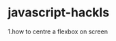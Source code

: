 # javascript-hackls
1.how to centre a flexbox on screen
<html lang="en">
<head>
    <meta charset="UTF-8">
    <meta http-equiv="X-UA-Compatible" content="IE=edge">
    <meta name="viewport" content="width=device-width, initial-scale=1.0">
    <title>Document</title>
    <style>
   #contain{
       display: flex;
       column-gap: 2px;
       justify-content: center;
       align-items: center;
       overflow: hidden;
       position: absolute;
       width: 100%;
       height: 100%;
   }

    </style>
</head>
<body>
    <div id="contain">///shortcut to create this div is (div>div+div)
      <div>hello</div>
        <div>hello</div>
    </div>
</body>
</html>
/************************************************************/
#2.add class dynamically in html using css and javascript

<html lang="en">
<head>
    <meta charset="UTF-8">
    <meta http-equiv="X-UA-Compatible" content="IE=edge">
    <meta name="viewport" content="width=device-width, initial-scale=1.0">
    <title>Document</title>
    <link rel="stylesheet" href="app.css" >
</head>
<body>
    <p style="text-align: center;">hello</p>
    <h1 id="fd" style="text-align: center;">hello</h1>

    <button id="buttons" onclick="changecolor()"  style="margin:0 auto; display:block; width: 100px;"(to convert button into block and resize and reposition it)>click here</button>
    <script>
        changecolor=()=>{
 if(document.getElementById('fd').innerHTML=="welcome")
 { 
    document.getElementById('fd').innerHTML="hello"
    const btn=document.getElementById("buttons")
    btn.addEventListener('click',()=>{
        btn.style.backgroundColor="red"
        btn.style.color="yellow" })
    
        const x=document.getElementsByClassName("ew")
        for(let i = 0; i < x.length; i++){
            x[i].classList.remove('zy');//added zy class dynamically from css//
            console.log(x[i]);
        }
    }
else
   {
    document.getElementById('fd').innerHTML="welcome"
    const btn=document.getElementById("buttons")
   btn.addEventListener('click',()=>{
       btn.style.backgroundColor="white"
       btn.style.color="black"
   })
   const x=document.getElementsByClassName("ew")
   console.log(x);
   
   for(let i = 0; i < x.length; i++){
       x[i].classList.add('zy');
       console.log(x[i]);
   }

        }}


    </script>
    <div>

<div class="fddr">
<div class="ew">hello</div>
<div class="ew">hello 2</div>
<div class="ew">hello3</div>
<div class="ew">hello4</div>
<div class="ew">hello</div>
<div class="ew">hello</div>
<div class="ew">hello</div>
<div class="ew">hello</div>
</div>
</body>
</body>
</html>

  app.css contents
  
  body
{  background-image: url('https://source.unsplash.com/random');
    background-position: center;
    background-repeat: no-repeat;
    background-size: cover;
}
.fddr{
    display: flex;
    height: 200px;
    align-items: center;
    justify-content: center;
    justify-items: center;

}
.ew{
   
  background-color:grey;
  width: 100px;
  margin: 10px;
  text-align: center;
  line-height: 75px;
  flex-grow: 1;
  width: calc(100% * (1/4) - 10px - 1px);
  width: calc(100% * (1/4) - 10px - 1px);
  color:"red";
  
}
.zy{
    font-size: 30px;
    color: red;
}
  /**********************************************************/
  <html lang="en">
<head>
    <meta charset="UTF-8">
    <meta http-equiv="X-UA-Compatible" content="IE=edge">
    <meta name="viewport" content="width=device-width, initial-scale=1.0">
    <title>Document</title>
</head>
<body>
    <div class="main">
        <div>
            <p id="showmy"></p>
            <br>
            <button id="btn" onmouseover="fun()" onmouseout="fun2()">click here</button>
            <button id="btn1" >increasesize</button>
        </div>
</div>
    <script>
        const myname=document.querySelector('#showmy')
        const btn=document.getElementById('btn')
           const fun=()=>{   
         btn.style.fontSize='40px'
    };
    const fun2=()=>{   
        btn.style.fontSize='12px'
   };
    const showmyname=()=>{
myname.innerHTML="loading"
 setTimeout(()=>{
     myname.innerHTML="shubham"
 },2000)

        }
        btn.addEventListener('click',showmyname)
    </script>
    <style>
        #btn1:hover{
font-size: 80px;

        }
    </style>
</body>
</html>
  
  
  /*********************************/
  
